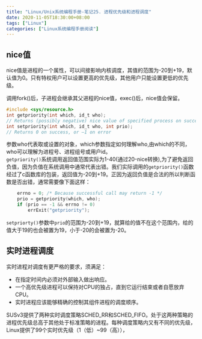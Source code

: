 ```yaml
---
title: "Linux/Unix系统编程手册-笔记25. 进程优先级和进程调度"
date: 2020-11-05T18:30:00+08:00
tags: ["Linux"]
categories: ["Linux系统编程手册阅读"]
---
```


## nice值

nice值是进程的一个属性，可以间接影响内核调度，其值的范围为-20到+19，默认值为0。只有特权用户可以设置更高的优先级，其他用户只能设置更低的优先级。  

调用fork()后，子进程会继承其父进程的nice值，exec()后，nice值会保留。


```c
#include <sys/resource.h>
int getpriority(int which, id_t who);
// Returns (possibly negative) nice value of specified process on success, or –1 on error
int setpriority(int which, id_t who, int prio);
// Returns 0 on success, or –1 on error
```

参数who代表取或设置的对象，which参数指定如何理解who,由which的不同，who可以理解为进程号、进程组号或用户id。  
`getpriority()`系统调用返回值范围实际为1-40(通过20-nice转换),为了避免返回负值，因为负值在系统调用中通常代表出错。我们实际调用的`getpriority()`函数经过了c函数库的包装，返回值为-20到+19。正因为返回负值是合法的所以判断函数是否出错，通常需要像下面这样：

```c
    errno = 0; /* Because successful call may return -1 */
    prio = getpriority(which, who);
    if (prio == -1 && errno != 0)
        errExit("getpriority");
```

`setpriorty()`参数中`prio`的范围为-20到+19，就算给的值不在这个范围内，给的值大于19的也会被置为19，小于-20的会被置为-20。


## 实时进程调度

实时进程对调度有更严格的要求，须满足：
- 在指定时间内必须对外部输入做出响应。
- 一个高优先级进程可以保持对CPU的独占，直到它运行结束或者自愿放弃CPU。
- 实时进程应该能够精确的控制其组件进程的调度顺序。

SUSv3提供了两种实时调度策略SCHED_RR和SCHED_FIFO。处于这两种策略的进程优先级总高于其他处于标准策略的进程。每种调度策略内又有不同的优先级，Linux提供了99个实时优先级（1（低）~99（高）），
